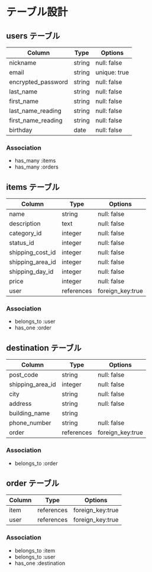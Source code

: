 # テーブル設計

## users テーブル

| Column               | Type   | Options      |
| ---------------------| ------ | -----------  |
| nickname             | string | null: false  |
| email                | string | unique: true |
| encrypted_password   | string | null: false  |
| last_name            | string | null: false  | 
| first_name           | string | null: false  |
| last_name_reading    | string | null: false  |
| first_name_reading   | string | null: false  |
| birthday             | date   | null: false  |

### Association

- has_many   :items
- has_many   :orders


## items テーブル

| Column          | Type      | Options          |
| ----------------| ------    | -----------------|
| name            | string    | null: false      |
| description     | text      | null: false      |
| category_id     | integer   | null: false      |
| status_id       | integer   | null: false      |
| shipping_cost_id| integer   | null: false      |
| shipping_area_id| integer   | null: false      |
| shipping_day_id | integer   | null: false      |
| price           | integer   | null: false      |
| user            | references| foreign_key:true |

### Association

- belongs_to :user
- has_one   :order

## destination テーブル

| Column         | Type      | Options          |
| -------------- | ------    | -----------------|
| post_code      | string    | null: false      |
|shipping_area_id| integer   | null: false      |
| city           | string    | null: false      |
| address        | string    | null: false      |
| building_name  | string    |                  |
| phone_number   | string    | null: false      | 
| order          | references| foreign_key:true |
 
### Association

- belongs_to :order

## order テーブル

| Column        | Type      | Options          |
| --------------| ----------| -----------------|
| item          | references| foreign_key:true | 
| user          | references| foreign_key:true |

### Association

- belongs_to :item
- belongs_to :user
- has_one :destination


<!-- # README

This README would normally document whatever steps are necessary to get the
application up and running.

Things you may want to cover:

* Ruby version

* System dependencies

* Configuration

* Database creation

* Database initialization

* How to run the test suite

* Services (job queues, cache servers, search engines, etc.)

* Deployment instructions

* ... -->
